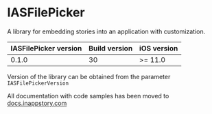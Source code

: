 # IASFilePicker

A library for embedding stories into an application with customization.

| IASFilePicker version | Build version | iOS version |
| --------------------- | ------------- | ----------- |
| 0.1.0                 | 30            | >= 11.0     |

Version of the library can be obtained from the parameter `IASFilePickerVersion`

All documentation with code samples has been moved to [docs.inappstory.com](https://docs.inappstory.com/sdk-guides/ios/filepicker.html)